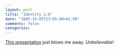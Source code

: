```yaml
---
layout: post
title: "Identity 2.0"
date: "2005-10-05T23:05:00+01:00"
comments: false
categories: 
---
```


<p><a href="http://identity20.com/media/OSCON2005/">This presentation</a> just blows me away. <em>Unbelievable</em>!</p>


